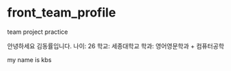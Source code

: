 # front_team_profile
team project practice

안녕하세요 김동률입니다.
나이: 26
학교: 세종대학교
학과: 영어영문학과 + 컴퓨터공학


my name is kbs


